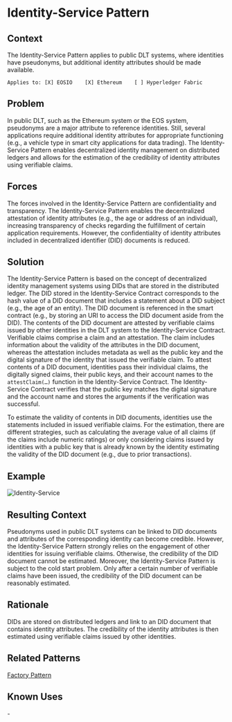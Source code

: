 # Identity-Service Pattern
## Context
The Identity-Service Pattern applies to public DLT systems, where identities have pseudonyms, but additional identity attributes should be made available. 

``Applies to: [X] EOSIO    [X] Ethereum    [ ] Hyperledger Fabric``

## Problem
In public DLT, such as the Ethereum system or the EOS system, pseudonyms are a major attribute to reference identities. Still, several applications require additional identity attributes for appropriate functioning (e.g., a vehicle type in smart city applications for data trading). The Identity-Service Pattern enables decentralized identity management on distributed ledgers and allows for the estimation of the credibility of identity attributes using verifiable claims.

## Forces
The forces involved in the Identity-Service Pattern are confidentiality and transparency. The Identity-Service Pattern enables the decentralized attestation of identity attributes (e.g., the age or address of an individual), increasing transparency of checks regarding the fulfillment of certain application requirements. However, the confidentiality of identity attributes included in decentralized identifier (DID) documents is reduced.

## Solution
The Identity-Service Pattern is based on the concept of decentralized identity management systems using DIDs that are stored in the distributed ledger. The DID stored in the Identity-Service Contract corresponds to the hash value of a DID document that includes a statement about a DID subject (e.g., the age of an entity). The DID document is referenced in the smart contract (e.g., by storing an URI to access the DID document aside from the DID). The contents of the DID document are attested by verifiable claims issued by other identities in the DLT system to the Identity-Service Contract. Verifiable claims comprise a claim and an attestation. The claim includes information about the validity of the attributes in the DID document, whereas the attestation includes metadata as well as the public key and the digital signature of the identity that issued the verifiable claim. To attest contents of a DID document, identities pass their individual claims, the digitally signed claims, their public keys, and their account names to the `attestClaim(…)` function in the Identity-Service Contract. The Identity-Service Contract verifies that the public key matches the digital signature and the account name and stores the arguments if the verification was successful.

To estimate the validity of contents in DID documents, identities use the statements included in issued verifiable claims. For the estimation, there are different strategies, such as calculating the average value of all claims (if the claims include numeric ratings) or only considering claims issued by identities with a public key that is already known by the identity estimating the validity of the DID document (e.g., due to prior transactions).

## Example
![Identity-Service](IdentityService%20Pattern.png)


## Resulting Context
Pseudonyms used in public DLT systems can be linked to DID documents and attributes of the corresponding identity can become credible. However, the Identity-Service Pattern strongly relies on the engagement of other identities for issuing verifiable claims. Otherwise, the credibility of the DID document cannot be estimated. Moreover, the Identity-Service Pattern is subject to the cold start problem. Only after a certain number of verifiable claims have been issued, the credibility of the DID document can be reasonably estimated.

## Rationale
DIDs are stored on distributed ledgers and link to an DID document that contains identity attributes. The credibility of the identity attributes is then estimated using verifiable claims issued by other identities.

## Related Patterns
[Factory Pattern](../../Design%20Patterns/Factory%20Pattern/README.md)

## Known Uses
\-

